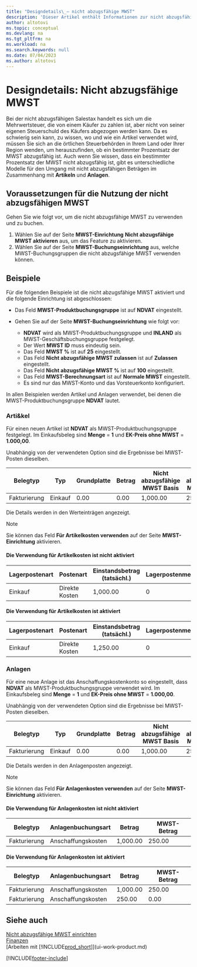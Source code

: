 ```yaml
---
title: "Designdetails\_– nicht abzugsfähige MWST"
description: 'Dieser Artikel enthält Informationen zur nicht abzugsfähigen Mehrwertsteuer (MWST), die von einem Käufer zu zahlen ist, aber nicht von der eigenen Steuerschuld des Käufers abgezogen werden kann.'
author: altotovi
ms.topic: conceptual
ms.devlang: na
ms.tgt_pltfrm: na
ms.workload: na
ms.search.keywords: null
ms.date: 07/04/2023
ms.author: altotovi
---
```


# Designdetails: Nicht abzugsfähige MWST

Bei der nicht abzugsfähigen Salestax handelt es sich um die Mehrwertsteuer, die von einem Käufer zu zahlen ist, aber nicht von seiner eigenen Steuerschuld des Käufers abgezogen werden kann. Da es schwierig sein kann, zu wissen, wo und wie ein Artikel verwendet wird, müssen Sie sich an die örtlichen Steuerbehörden in Ihrem Land oder Ihrer Region wenden, um herauszufinden, ob ein bestimmter Prozentsatz der MWST abzugsfähig ist. Auch wenn Sie wissen, dass ein bestimmter Prozentsatz der MWST nicht abzugsfähig ist, gibt es unterschiedliche Modelle für den Umgang mit nicht abzugsfähigen Beträgen im Zusammenhang mit **Artikeln** und **Anlagen**.

## Voraussetzungen für die Nutzung der nicht abzugsfähigen MWST

Gehen Sie wie folgt vor, um die nicht abzugsfähige MWST zu verwenden und zu buchen.

1. Wählen Sie auf der Seite **MWST-Einrichtung** **Nicht abzugsfähige MWST aktivieren** aus, um das Feature zu aktivieren.
2. Wählen Sie auf der Seite **MWST-Buchungseinrichtung** aus, welche MWST-Buchungsgruppen die nicht abzugsfähige MWST verwenden können.

## Beispiele

Für die folgenden Beispiele ist die nicht abzugsfähige MWST aktiviert und die folgende Einrichtung ist abgeschlossen:

- Das Feld **MWST-Produktbuchungsgruppe** ist auf **NDVAT** eingestellt.
- Gehen Sie auf der Seite **MWST-Buchungseinrichtung** wie folgt vor:

    - **NDVAT** wird als MWST-Produktbuchungsgruppe und **INLAND** als MWST-Geschäftsbuchungsgruppe festgelegt.
    - Der Wert **MWST ID** muss eindeutig sein.
    - Das Feld **MWST %** ist auf **25** eingestellt.
    - Das Feld **Nicht abzugsfähige MWST zulassen** ist auf **Zulassen** eingestellt.
    - Das Feld **Nicht abzugsfähige MWST %** ist auf **100** eingestellt.
    - Das Feld **MWST-Berechnungsart** ist auf **Normale MWST** eingestellt.
    - Es sind nur das MWST-Konto und das Vorsteuerkonto konfiguriert.

In allen Beispielen werden Artikel und Anlagen verwendet, bei denen die MWST-Produktbuchungsgruppe **NDVAT** lautet.

### Arti&kel

Für einen neuen Artikel ist **NDVAT** als MWST-Produktbuchungsgruppe festgelegt. Im Einkaufsbeleg sind **Menge** = **1** und **EK-Preis ohne MWST** = **1.000,00**.

Unabhängig von der verwendeten Option sind die Ergebnisse bei MWST-Posten dieselben.

| Belegtyp | Typ | Grundplatte | Betrag | Nicht abzugsfähige MWST Basis | Nicht abzugsfähiger MWST Betrag |
|---|---|---|---|---|---|
| Fakturierung | Einkauf | 0.00 | 0.00 | 1,000.00 | 250.00 |

Die Details werden in den Werteinträgen angezeigt.

> [!NOTE]
> Sie können das Feld **Für Artikelkosten verwenden** auf der Seite **MWST-Einrichtung** aktivieren.

#### Die Verwendung für Artikelkosten ist nicht aktiviert

| Lagerpostenart | Postenart  | Einstandsbetrag (tatsächl.) | Lagerpostenmenge |
|---|---|---|---|
| Einkauf | Direkte Kosten | 1,000.00 | 0 |

#### Die Verwendung für Artikelkosten ist aktiviert

| Lagerpostenart | Postenart  | Einstandsbetrag (tatsächl.) | Lagerpostenmenge |
|---|---|---|---|
| Einkauf | Direkte Kosten | 1,250.00 | 0 |

### Anlagen

Für eine neue Anlage ist das Anschaffungskostenkonto so eingestellt, dass **NDVAT** als MWST-Produktbuchungsgruppe verwendet wird. Im Einkaufsbeleg sind **Menge** = **1** und **EK-Preis ohne MWST** = **1.000,00**.

Unabhängig von der verwendeten Option sind die Ergebnisse bei MWST-Posten dieselben.

| Belegtyp | Typ | Grundplatte | Betrag | Nicht abzugsfähige MWST Basis | Nicht abzugsfähiger MWST Betrag |
|---|---|---|---|---|---|
| Fakturierung | Einkauf | 0.00 | 0.00 | 1,000.00 | 250.00 |

Die Details werden in den Anlagenposten angezeigt.

> [!NOTE]
> Sie können das Feld **Für Anlagenkosten verwenden** auf der Seite **MWST-Einrichtung** aktivieren.

#### Die Verwendung für Anlagenkosten ist nicht aktiviert

| Belegtyp | Anlagenbuchungsart | Betrag | MWST-Betrag |
|---|---|---|---|
| Fakturierung | Anschaffungskosten | 1,000.00 | 250.00 |

#### Die Verwendung für Anlagenkosten ist aktiviert

| Belegtyp | Anlagenbuchungsart | Betrag | MWST-Betrag |
|---|---|---|---|
| Fakturierung | Anschaffungskosten | 1,000.00 | 250.00 |
| Fakturierung | Anschaffungskosten | 250.00 | 0.00 |

## Siehe auch 

[Nicht abzugsfähige MWST einrichten](finance-setup-nondeductible-vat.md)  
[Finanzen](finance.md)  
[Arbeiten mit [!INCLUDE[prod_short](includes/prod_short.md)]](ui-work-product.md)

[!INCLUDE[footer-include](includes/footer-banner.md)]
